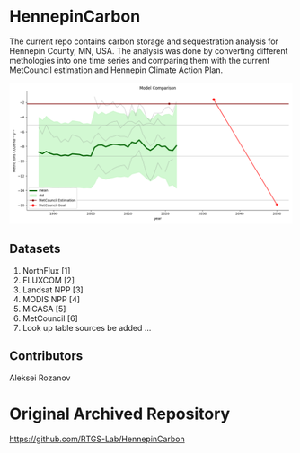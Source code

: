 # HennepinCarbon

The current repo contains carbon storage and sequestration analysis for Hennepin County, MN, USA. The analysis was done by converting different methologies into one time series and comparing them with the current MetCouncil estimation and Hennepin Climate Action Plan.

![The comparison of carbon sequestration rates estimates and climate goals](results/summary_goal_2050.png)

## Datasets

1. NorthFlux [1]
2. FLUXCOM [2]
3. Landsat NPP [3]
4. MODIS NPP [4]
5. MiCASA [5]
6. MetCouncil [6]
7. Look up table sources be added ...

## Contributors
Aleksei Rozanov

# Original Archived Repository
https://github.com/RTGS-Lab/HennepinCarbon
